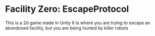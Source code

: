 # Facility Zero: EscapeProtocol
This is a 2d game made in Unity
It is where you are trying to escape an abondoned facility, but you are being hunted by killer robots
